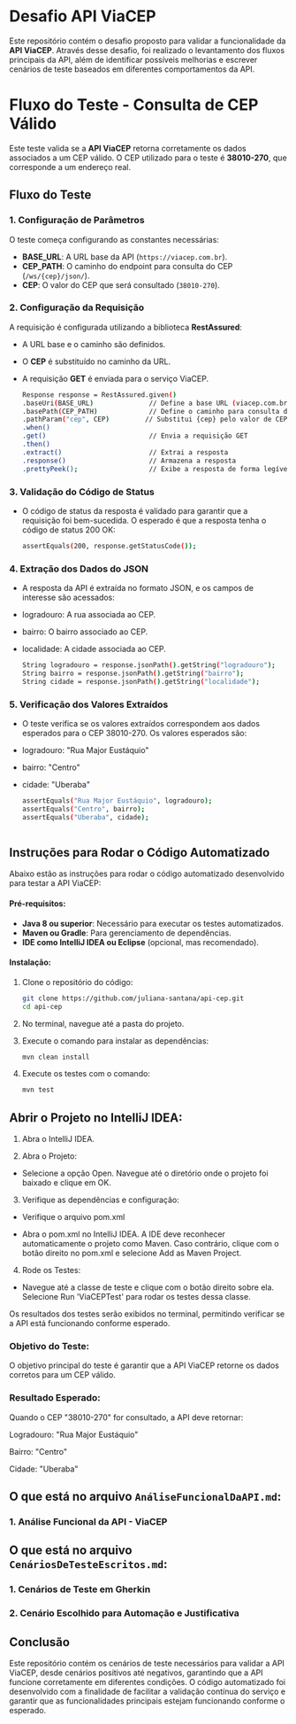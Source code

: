 # Desafio API ViaCEP

Este repositório contém o desafio proposto para validar a funcionalidade da **API ViaCEP**. Através desse desafio, foi realizado o levantamento dos fluxos principais da API, além de identificar possíveis melhorias e escrever cenários de teste baseados em diferentes comportamentos da API.

# Fluxo do Teste - Consulta de CEP Válido

Este teste valida se a **API ViaCEP** retorna corretamente os dados associados a um CEP válido. O CEP utilizado para o teste é **38010-270**, que corresponde a um endereço real.

## Fluxo do Teste

### 1. **Configuração de Parâmetros**

O teste começa configurando as constantes necessárias:
- **BASE_URL**: A URL base da API (`https://viacep.com.br`).
- **CEP_PATH**: O caminho do endpoint para consulta do CEP (`/ws/{cep}/json/`).
- **CEP**: O valor do CEP que será consultado (`38010-270`).

### 2. **Configuração da Requisição**

A requisição é configurada utilizando a biblioteca **RestAssured**:
- A URL base e o caminho são definidos.
- O **CEP** é substituído no caminho da URL.
- A requisição **GET** é enviada para o serviço ViaCEP.

   ```bash
   Response response = RestAssured.given()
   .baseUri(BASE_URL)              // Define a base URL (viacep.com.br)
   .basePath(CEP_PATH)             // Define o caminho para consulta do CEP
   .pathParam("cep", CEP)         // Substitui {cep} pelo valor de CEP ("38010-270")
   .when()
   .get()                          // Envia a requisição GET
   .then()
   .extract()                      // Extrai a resposta
   .response()                     // Armazena a resposta
   .prettyPeek();                  // Exibe a resposta de forma legível no console

### 3. Validação do Código de Status

- O código de status da resposta é validado para garantir que a requisição foi bem-sucedida. O esperado é que a resposta tenha o código de status 200 OK:

   ```bash
   assertEquals(200, response.getStatusCode());

### 4. Extração dos Dados do JSON

- A resposta da API é extraída no formato JSON, e os campos de interesse são acessados:


- logradouro: A rua associada ao CEP.
- bairro: O bairro associado ao CEP.
- localidade: A cidade associada ao CEP.

   ```bash
   String logradouro = response.jsonPath().getString("logradouro");
   String bairro = response.jsonPath().getString("bairro");
   String cidade = response.jsonPath().getString("localidade");

### 5. Verificação dos Valores Extraídos

- O teste verifica se os valores extraídos correspondem aos dados esperados para o CEP 38010-270. Os valores esperados são:

- logradouro: "Rua Major Eustáquio"
- bairro: "Centro"
- cidade: "Uberaba"

   ```bash
   assertEquals("Rua Major Eustáquio", logradouro);
   assertEquals("Centro", bairro);
   assertEquals("Uberaba", cidade);



## **Instruções para Rodar o Código Automatizado**

Abaixo estão as instruções para rodar o código automatizado desenvolvido para testar a API ViaCEP:

#### Pré-requisitos:
- **Java 8 ou superior**: Necessário para executar os testes automatizados.
- **Maven ou Gradle**: Para gerenciamento de dependências.
- **IDE como IntelliJ IDEA ou Eclipse** (opcional, mas recomendado).

#### Instalação:
1. Clone o repositório do código:
   ```bash
   git clone https://github.com/juliana-santana/api-cep.git
   cd api-cep

2. No terminal, navegue até a pasta do projeto.


3. Execute o comando para instalar as dependências:   
   ```bash
   mvn clean install

4. Execute os testes com o comando:
   ```bash
   mvn test

## Abrir o Projeto no IntelliJ IDEA:

1. Abra o IntelliJ IDEA.

2. Abra o Projeto:
- Selecione a opção Open. Navegue até o diretório onde o projeto foi baixado e clique em OK.

3. Verifique as dependências e configuração:

- Verifique o arquivo pom.xml

- Abra o pom.xml no IntelliJ IDEA. A IDE deve reconhecer automaticamente o projeto como Maven. Caso contrário, clique com o botão direito no pom.xml e selecione Add as Maven Project.

4. Rode os Testes:

- Navegue até a classe de teste e clique com o botão direito sobre ela. Selecione Run 'ViaCEPTest' para rodar os testes dessa classe.

Os resultados dos testes serão exibidos no terminal, permitindo verificar se a API está funcionando conforme esperado.

### Objetivo do Teste:
O objetivo principal do teste é garantir que a API ViaCEP retorne os dados corretos para um CEP válido.

### Resultado Esperado:
Quando o CEP "38010-270" for consultado, a API deve retornar:

Logradouro: "Rua Major Eustáquio"

Bairro: "Centro"

Cidade: "Uberaba"


## O que está no arquivo `AnáliseFuncionalDaAPI.md`:

### 1. **Análise Funcional da API - ViaCEP**

## O que está no arquivo `CenáriosDeTesteEscritos.md`:

### 1. **Cenários de Teste em Gherkin**

### 2. **Cenário Escolhido para Automação e Justificativa**


## Conclusão
Este repositório contém os cenários de teste necessários para validar a API ViaCEP, desde cenários positivos até negativos, garantindo que a API funcione corretamente em diferentes condições. O código automatizado foi desenvolvido com a finalidade de facilitar a validação contínua do serviço e garantir que as funcionalidades principais estejam funcionando conforme o esperado.

